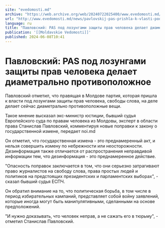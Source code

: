 ```yaml
---
site: "evedomosti.md"
archive: "https://web.archive.org/web/20240722025400/www.evedomosti.md/news/pavlovskij-pas-prishla-k-vlasti-pod-lozungami-zashity-prav-c"
url: "http://www.evedomosti.md/news/pavlovskij-pas-prishla-k-vlasti-pod-lozungami-zashity-prav-c"
language: ru
title: "Павловский: PAS под лозунгами защиты прав человека делает диаметрально противоположное"
publication: '[[Moldavskie Vedomosti]]'
published: 2024-06-08T10:41
---
```


# Павловский: PAS под лозунгами защиты прав человека делает диаметрально противоположное

Павловский отметил, что правящая в Молдове партия, которая пришла к власти под лозунгами защиты прав человека, свободы слова, на деле делает сейчас диаметрально противоположные вещи.

Такое мнение высказал экс-министр юстиции, бывший судья Европейского суда по правам человека из Молдовы, эксперт в области права Cтанислав Павловский, комментируя новые поправки к закону о государственной измене, передает noi.md

Он отметил, что государственная измена - это преднамеренный акт, и нельзя совершить измену по небрежности или неосторожности. Дезинформация также отличается от распространения неправдивой информации тем, что дезинформация - это преднамеренное действие.

"Опасность поправок заключается в том, что они серьезно затрагивают право журналистов на свободу слова, права простых людей и политиков на предстоящих президентских и парламентских выборах", - сказал бывший судья ЕСПЧ.

Он обратил внимание на то, что политическая борьба, в том числе в период избирательных кампаний, представляет собой войну заявлений, которые иногда могут быть манипулятивными, сделанными на основе предположений.

"И нужно доказывать, что человек неправ, а не сажать его в тюрьму", - отметил Cтанислав Павловский.